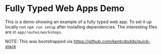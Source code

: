 # Fully Typed Web Apps Demo

This is a demo showing an example of a fully typed web app. To set it up locally run `npm run setup` after installing dependencies. The interesting files are in `app/routes/workshops`.

NOTE: This was bootstrapped via https://github.com/kentcdodds/quick-stack
